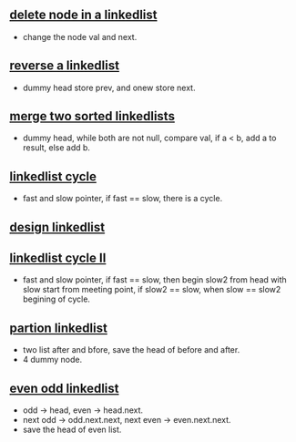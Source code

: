 ## [delete node in a linkedlist](https://leetcode.com/problems/delete-node-in-a-linked-list/)
- change the node val and next. 

## [reverse a linkedlist](https://leetcode.com/problems/reverse-linked-list/)
- dummy head store prev, and onew store next. 

## [merge two sorted linkedlists](https://leetcode.com/problems/merge-two-sorted-lists/) 
- dummy head, while both are not null, compare val, if a < b, add a to result, else add b. 

## [linkedlist cycle](https://leetcode.com/problems/linked-list-cycle/)
- fast and slow pointer, if fast == slow, there is a cycle. 

## [design linkedlist](https://leetcode.com/problems/design-linkedlist/)


## [linkedlist cycle II](https://leetcode.com/problems/linked-list-cycle-ii/)
- fast and slow pointer, if fast == slow, then begin slow2 from head with slow start from meeting point,  if slow2 == slow, when slow == slow2 begining of cycle.

## [partion linkedlist](https://leetcode.com/problems/partition-list/)
- two list after and bfore, save the head of before and after.  
- 4 dummy node. 

## [even odd linkedlist](https://leetcode.com/problems/odd-even-linked-list/)
- odd -> head, even -> head.next. 
- next odd -> odd.next.next, next even -> even.next.next. 
- save the head of even list.